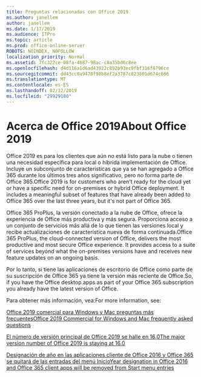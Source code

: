 ```yaml
---
title: Preguntas relacionadas con Office 2019
ms.author: janellem
author: janellem
ms.date: 1/17/2019
ms.audience: ITPro
ms.topic: article
ms.prod: office-online-server
ROBOTS: NOINDEX, NOFOLLOW
localization_priority: Normal
ms.assetid: 7fc322ce-08fa-4b87-98ac-c8a35bd6c8ee
ms.openlocfilehash: d4d116a1d6ad43922c892b93ec9fbf316f8796ce
ms.sourcegitcommit: dd43cc0a9470f98b8ef2a3787c823801d674c666
ms.translationtype: MT
ms.contentlocale: es-ES
ms.lasthandoff: 02/12/2019
ms.locfileid: "29929180"
---
```

# <a name="about-office-2019"></a><span data-ttu-id="c43c6-102">Acerca de Office 2019</span><span class="sxs-lookup"><span data-stu-id="c43c6-102">About Office 2019</span></span>

<span data-ttu-id="c43c6-p101">Office 2019 es para los clientes que aún no está listo para la nube o tienen una necesidad específica para local o híbrida implementación de Office. Incluye un subconjunto de características que ya se han agregado a Office 365 durante los últimos tres años significativo, pero no forma parte de Office 365.</span><span class="sxs-lookup"><span data-stu-id="c43c6-p101">Office 2019 is for customers who aren't ready for the cloud yet or have a specific need for on-premises or hybrid Office deployment. It includes a meaningful subset of features that have already been added to Office 365 over the last three years, but it's not part of Office 365.</span></span>
  
<span data-ttu-id="c43c6-p102">Office 365 ProPlus, la versión conectado a la nube de Office, ofrece la experiencia de Office más productiva y más segura. Proporciona acceso a un conjunto de servicios más allá de lo que tienen las versiones local y recibe actualizaciones de característica nueva de forma continuada.</span><span class="sxs-lookup"><span data-stu-id="c43c6-p102">Office 365 ProPlus, the cloud-connected version of Office, delivers the most productive and most secure Office experience. It provides access to a suite of services beyond what the on-premises versions have and receives new feature updates on an ongoing basis.</span></span>
  
<span data-ttu-id="c43c6-107">Por lo tanto, si tiene las aplicaciones de escritorio de Office como parte de su suscripción de Office 365 ya tiene la versión más reciente de Office.</span><span class="sxs-lookup"><span data-stu-id="c43c6-107">So, if you have the Office desktop apps as part of your Office 365 subscription you already have the latest version of Office.</span></span>
  
<span data-ttu-id="c43c6-108">Para obtener más información, vea:</span><span class="sxs-lookup"><span data-stu-id="c43c6-108">For more information, see:</span></span>
  
[<span data-ttu-id="c43c6-109">Office 2019 comercial para Windows y Mac preguntas más frecuentes</span><span class="sxs-lookup"><span data-stu-id="c43c6-109">Office 2019 Commercial for Windows and Mac frequently asked questions</span></span>](https://support.microsoft.com/help/4133312)
  
[<span data-ttu-id="c43c6-110">El número de versión principal de Office 2019 se halle en 16,0</span><span class="sxs-lookup"><span data-stu-id="c43c6-110">The major version number of Office 2019 is staying at 16.0</span></span>](https://docs.microsoft.com/deployoffice/office2019/overview)
  
[<span data-ttu-id="c43c6-111">Designación de año en las aplicaciones cliente de Office 2016 y Office 365 se quitará de las entradas del menú Inicio</span><span class="sxs-lookup"><span data-stu-id="c43c6-111">Year designation in Office 2016 and Office 365 client apps will be removed from Start menu entries</span></span>](https://support.office.com/article/8fe5e052-76d2-49de-af30-2e84ed3da907?wt.mc_id=Alchemy_ClientDIA)
  

